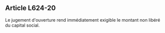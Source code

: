 Article L624-20
----
Le jugement d'ouverture rend immédiatement exigible le montant non libéré du
capital social.
